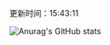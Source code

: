 
  更新时间：15:43:11
	
  ![Anurag's GitHub stats](https://github-readme-stats.vercel.app/api?username=chendj89&theme=gruvbox&show_icons=true)